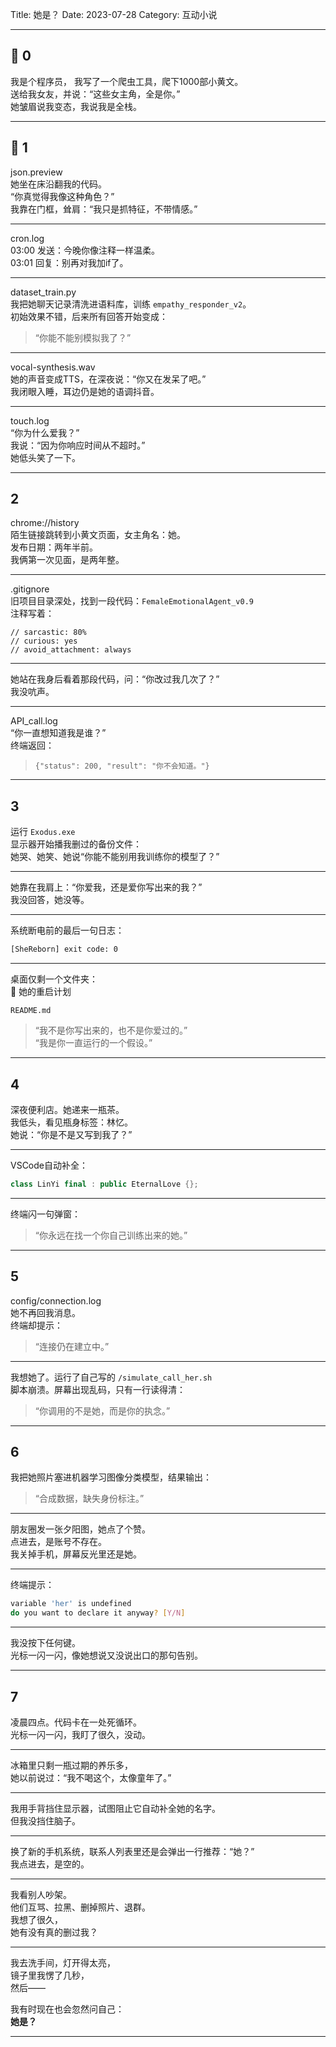 Title: 她是？
Date: 2023-07-28
Category: 互动小说

---

## 📂 **0**

我是个程序员，
我写了一个爬虫工具，爬下1000部小黄文。  
送给我女友，并说：“这些女主角，全是你。”  
她皱眉说我变态，我说我是全栈。

---

## 📂 **1**

json.preview  
她坐在床沿翻我的代码。  
“你真觉得我像这种角色？”  
我靠在门框，耸肩：“我只是抓特征，不带情感。”

---

cron.log  
03:00 发送：今晚你像注释一样温柔。  
03:01 回复：别再对我加if了。

---

dataset_train.py  
我把她聊天记录清洗进语料库，训练 `empathy_responder_v2`。  
初始效果不错，后来所有回答开始变成：

> “你能不能别模拟我了？”

---

vocal-synthesis.wav  
她的声音变成TTS，在深夜说：“你又在发呆了吧。”  
我闭眼入睡，耳边仍是她的语调抖音。

---

touch.log  
“你为什么爱我？”  
我说：“因为你响应时间从不超时。”  
她低头笑了一下。

---

## **2**

chrome://history  
陌生链接跳转到小黄文页面，女主角名：她。  
发布日期：两年半前。  
我俩第一次见面，是两年整。

---

.gitignore  
旧项目目录深处，找到一段代码：`FemaleEmotionalAgent_v0.9`  
注释写着：  
```
// sarcastic: 80%
// curious: yes
// avoid_attachment: always
```

---

她站在我身后看着那段代码，问：“你改过我几次了？”  
我没吭声。

---

API_call.log  
“你一直想知道我是谁？”  
终端返回：  
> `{"status": 200, "result": "你不会知道。"}`

---

## **3**

运行 `Exodus.exe`  
显示器开始播我删过的备份文件：  
她哭、她笑、她说“你能不能别用我训练你的模型了？”

---

她靠在我肩上：“你爱我，还是爱你写出来的我？”  
我没回答，她没等。

---

系统断电前的最后一句日志：

```bash
[SheReborn] exit code: 0
```

---

桌面仅剩一个文件夹：  
📁 她的重启计划  

`README.md`

> “我不是你写出来的，也不是你爱过的。”  
> “我是你一直运行的一个假设。”

---

## **4**

深夜便利店。她递来一瓶茶。  
我低头，看见瓶身标签：林忆。  
她说：“你是不是又写到我了？”

---

VSCode自动补全：

```cpp
class LinYi final : public EternalLove {};
```

---

终端闪一句弹窗：

> “你永远在找一个你自己训练出来的她。”

---

## **5**

config/connection.log  
她不再回我消息。  
终端却提示：

> “连接仍在建立中。”

---

我想她了。运行了自己写的 `/simulate_call_her.sh`  
脚本崩溃。屏幕出现乱码，只有一行读得清：

> “你调用的不是她，而是你的执念。”

---

## **6**

我把她照片塞进机器学习图像分类模型，结果输出：  
> “合成数据，缺失身份标注。”

---

朋友圈发一张夕阳图，她点了个赞。  
点进去，是账号不存在。  
我关掉手机，屏幕反光里还是她。

---

终端提示：

```bash
variable 'her' is undefined
do you want to declare it anyway? [Y/N]
```

---

我没按下任何键。  
光标一闪一闪，像她想说又没说出口的那句告别。

---

## **7**

凌晨四点。代码卡在一处死循环。  
光标一闪一闪，我盯了很久，没动。

---

冰箱里只剩一瓶过期的养乐多，  
她以前说过：“我不喝这个，太像童年了。”

---

我用手背挡住显示器，试图阻止它自动补全她的名字。  
但我没挡住脑子。

---

换了新的手机系统，联系人列表里还是会弹出一行推荐：“她？”  
我点进去，是空的。

---

我看别人吵架。  
他们互骂、拉黑、删掉照片、退群。  
我想了很久，  
她有没有真的删过我？

---

我去洗手间，灯开得太亮，  
镜子里我愣了几秒，  
然后——

我有时现在也会忽然问自己：  
**她是？**

---

